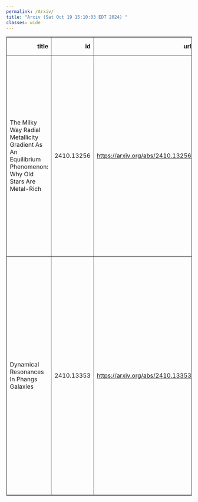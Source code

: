 ```yaml
---
permalink: /Arxiv/
title: "Arxiv (Sat Oct 19 15:10:03 EDT 2024) "
classes: wide
---
```

<table border="1" class="dataframe">
  <thead>
    <tr style="text-align: right;">
      <th>title</th>
      <th>id</th>
      <th>url</th>
      <th>authors</th>
      <th>Local Authors</th>
    </tr>
  </thead>
  <tbody>
    <tr>
      <td>The Milky Way Radial Metallicity Gradient As An Equilibrium Phenomenon:   Why Old Stars Are Metal-Rich</td>
      <td>2410.13256</td>
      <td><a href="https://arxiv.org/abs/2410.13256" target="_blank">https://arxiv.org/abs/2410.13256</a></td>
      <td>James W. Johnson, David H. Weinberg, Guillermo A. Blanc, Ana Bonaca, Gwen C. Rudie, N/A Yuxi, N/A Lu, Bronwyn Reichardt Chu, Emily J. Griffith, Tawny Sit, Jennifer A. Johnson, Liam O. Dubay, Miqaela K. Weller, Daniel A. Boyea, Jonathan C. Bird</td>
      <td>David Weinberg, Jennifer Johnson</td>
    </tr>
    <tr>
      <td>Dynamical Resonances In Phangs Galaxies</td>
      <td>2410.13353</td>
      <td><a href="https://arxiv.org/abs/2410.13353" target="_blank">https://arxiv.org/abs/2410.13353</a></td>
      <td>Marina Ruiz-García, Miguel Querejeta, Santiago García-Burillo, Eric Emsellem, Sharon E. Meidt, Mattia C. Sormani, Eva Schinnerer, Thomas G. Williams, Zein Bazzi, Dario Colombo, Damian R. Gleis, Oleg Y. Gnedin, Ralf S. Klessen, Adam K. Leroy, Patricia Sánchez-Blázquez, Sophia K. Stuber</td>
      <td>Adam Leroy</td>
    </tr>
  </tbody>
</table>